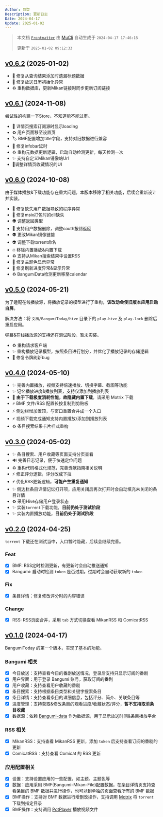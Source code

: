 ```yaml
---
Author: 目棃
Description: 更新日志
Date: 2024-04-17
Update: 2025-01-02
---
```


> 本文档 [`Frontmatter`](https://github.com/BTMuli/MuCli#Frontmatter) 由 [MuCli](https://github.com/BTMuli/Mucli) 自动生成于 `2024-04-17 17:46:15`
>
> 更新于 `2025-01-02 09:12:33`

## [v0.6.2](https://github.com/BTMuli/BangumiToday/releases/tag/v0.6.2) (2025-01-02)

- 🐛 修复从查询结果添加时遗漏标题数据
- 🐛 修复放送日历初始化异常
- ♻️ 重构数据库，更新Mikan链接时同步更新订阅链接

## [v0.6.1](https://github.com/BTMuli/BangumiToday/releases/tag/v0.6.1) (2024-11-08)

尝试性的构建一下Store，不知道能不能过审。

- 💄 详情页搜索订阅源时显示loading
- ♻️ 用户页面移至设置页
- 🏷️ BMF配置增加title字段，支持对旧数据进行兼容
- 🐛 修复infobar延时
- ♻️ 重构元数据更新逻辑，启动自动检测更新，每天检测一次
- ✨ 支持自定义Mikan镜像站Url
- 💄调整详情页收藏情况的UI

## [v0.6.0](https://github.com/BTMuli/BangumiToday/releases/tag/v0.5.0) (2024-10-08)

由于媒体播放&下载功能存在重大问题，本版本移除了相关功能，后续会重新设计并实装。

- 🐛 修复缺失用户数据导致的程序异常
- 🐛 修复msix打包时的dll缺失
- 👽️ 调整返回类型
- 💄 支持用户数据删除，调整oauth报错返回
- 👽️ 更改Mikan镜像链接
- 👽️ 调整下载torrent命名
- 🔥 移除内置播放&内置下载
- ♻️ 支持从Mikan搜索结果中设置RSS
- 🐛 修复主题色显示异常
- 🐛 修复刷新进度异常&显示异常
- ♻️ BangumiData检测更新移至calendar

## [v0.5.0](https://github.com/BTMuli/BangumiToday/releases/tag/v0.5.0) (2024-05-21)

为了适配在线播放源，将播放记录的模型进行了重构，**该改动会使旧版本应用启动白屏**。

解决方法：将 `文档/BangumiToday/hive` 目录下的 `play.hive` 及 `play.lock` 删除后重启应用。

弹幕&在线播放源的支持还在测试阶段，暂未实装。

- ♻️ 重构请求客户端
- ✨ 重构播放记录模型，按照条目进行划分，并优化了播放记录的存储逻辑
- 🐛 修复令牌刷新bug

## [v0.4.0](https://github.com/BTMuli/BangumiToday/releases/tag/v0.4.0) (2024-05-10)

- ✨ 完善内置播放，视频支持倍速播放、切换字幕、截图等功能
- ✨ 记忆播放进度&播放列表，支持仅添加到播放列表
- 🧪 **由于下载极度消耗性能，故隐藏内置下载**，请采用 Motrix 下载
- ⚡️ BMF 文件/RSS 配置长按复制到剪贴板
- ⚡️ 侧边栏增加置顶，与窗口重置合并成一个入口
- ⚡️ 视频下载完成通知支持内置播放/添加到播放列表
- ♻️ 条目搜索结果卡片样式重构

## [v0.3.0](https://github.com/BTMuli/BangumiToday/releases/tag/v0.3.0) (2024-05-02)

- ✨ 条目搜索、用户收藏等页面支持分页查看
- 🔊 完善日志记录，便于快速定位问题
- ♻️ 重构代码格式化规范，完善贡献指南相关说明
- ⚡️ 修正评分逻辑，评分改成下拉
- ⚡️ 优化RSS更新逻辑，**可能产生重复通知**
- ✨ 侧边栏条目详情记忆打开项，应用关闭后再次打开时会自动填充未关闭的条目详情
- ♻️ 采用Hive存储用户登录状态
- ✨ 实装`torrent`下载功能，**目前仍处于测试阶段**
- ✨ 实装内置播放功能，**目前仍处于测试阶段**

## [v0.2.0](https://github.com/BTMuli/BangumiToday/releases/tag/v0.2.0) (2024-04-25)

`torrent` 下载还在测试当中，入口暂时隐藏，后续会继续完善。

### Feat

- [x] BMF: RSS定时检测更新，有更新时会自动推送通知
- [x] Bangumi: 启动时检测 `token` 是否过期，过期时会自动获取新的 `token`

### Fix

- [x] 条目详情：修复修改评分时的内容错误

### Change

- [x] RSS: RSS页面合并，采用 `tab` 方式切换查看 MikanRSS 和 ComicatRSS

## [v0.1.0](https://github.com/BTMuli/BangumiToday/releases/tag/v0.1.0) (2024-04-17)

BangumiToday 的第一个版本，实现了基本的功能。

### Bangumi 相关

- [x] 今日放送：支持查看今日的番剧放送情况，登录后支持只显示订阅的番剧
- [x] 用户界面：用于登录 Bangumi 账号，获取订阅的番剧
- [x] 用户收藏：支持查看用户收藏的番剧
- [x] 条目搜索：支持根据条目类型和关键字搜索条目
- [x] 条目详情：支持查看条目的详细信息，包括评分、简介、关联条目等
- [x] 进度管理：支持获取&修改条目的观看进度/收藏状态/评分，**暂不支持取消条目收藏**
- [x] 数据源：依赖 [Bangumi-data](https://github.com/bangumi-data/bangumi-data) 作为数据源，用于显示放送时间&条目播放平台

### RSS 相关

- [x] MikanRSS：支持查看 MikanRSS 更新，添加 `token` 后支持查看订阅的番剧的更新
- [x] ComicatRSS：支持查看 Comicat 的 RSS 更新

### 应用配置相关

- [x] 设置：支持设置应用的一些配置，如主题、主题色等
- [x] 数据：应用采用 BMF(Bangumi-Mikan-File)配置数据，在条目详情页支持查看条目的 BMF 数据并进行操作，也可以到单独的页面查看所有的 BMF 数据
- [x] BMF操作：支持对 BMF 数据进行增删改操作，支持调用 [Motrix](https://github.com/agalwood/Motrix) 将 `torrent` 下载到指定目录
- [x] BMF操作：支持调用 [PotPlayer](https://potplayer.daum.net/) 播放视频文件
